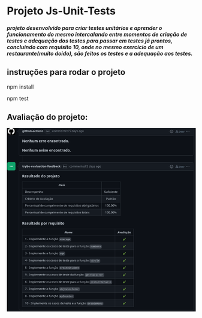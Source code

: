 <h1>Projeto Js-Unit-Tests </h1>
<h5> projeto desenvolvido para criar testes unitários e aprender o funcionamento do mesmo intercalando entre momentos de criação de testes e adequação dos testes para passar em testes já prontos, concluindo com requisito 10, onde no mesmo exercicio de um restaurante(muito doido), são feitos os testes e a adequação aos testes.<h5>

<h2> instruções para rodar o projeto </h2>

<p>npm install</p>
<p>npm test</p>

<h2> Avaliação do projeto: </h2>

<img src="/images/nota-projeto.png" alt="avaliação do projeto" />
